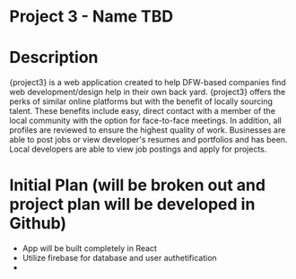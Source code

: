 # Project 3 - Name TBD

# Description

{project3} is a web application created to help DFW-based companies find web development/design help in their own back yard.  {project3} offers the perks of similar online platforms but with the benefit of locally sourcing talent.  These benefits include easy, direct contact with a member of the local community with the option for face-to-face meetings.  In addition, all profiles are reviewed to ensure the highest quality of work.  Businesses are able to post jobs or view developer's resumes and portfolios and has been.  Local developers are able to view job postings and apply for projects.

# Initial Plan (will be broken out and project plan will be developed in Github)
- App will be built completely in React
- Utilize firebase for database and user authetification
- 
